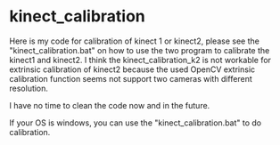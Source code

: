 # kinect_calibration

Here is my code for calibration of kinect 1 or kinect2, please see the "kinect_calibration.bat" on how to use the two program to calibrate the kinect1 and kinect2. I think the kinect_calibration_k2 is not workable for extrinsic calibration of kinect2 because the used OpenCV extrinsic calibration function seems not support two cameras with different resolution.

I have no time to clean the code now and in the future. 

If your OS is windows, you can use the  "kinect_calibration.bat" to do calibration.
